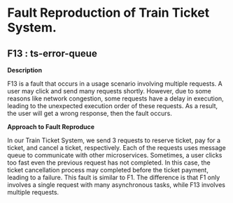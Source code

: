 # Fault Reproduction of Train Ticket System.
## F13 : ts-error-queue

**Description**

F13 is a fault that occurs in a usage scenario involving multiple requests. A user may click
and send many requests shortly. However, due to some reasons like network congestion, some requests
have a delay in execution, leading to the unexpected execution order of these requests. As a result,
the user will get a wrong response, then the fault occurs.

**Approach to Fault Reproduce**

In our Train Ticket System, we send 3 requests to reserve ticket, pay for a ticket, and cancel a ticket, respectively. 
Each of the requests uses message queue to communicate with other microservices. 
Sometimes, a user clicks too fast even the previous request has not completed. 
In this case, the ticket cancellation process may completed before the ticket payment, 
leading to a failure. This fault is similar to F1. The difference is that F1 only involves a single request with many
asynchronous tasks, while F13 involves multiple requests.

